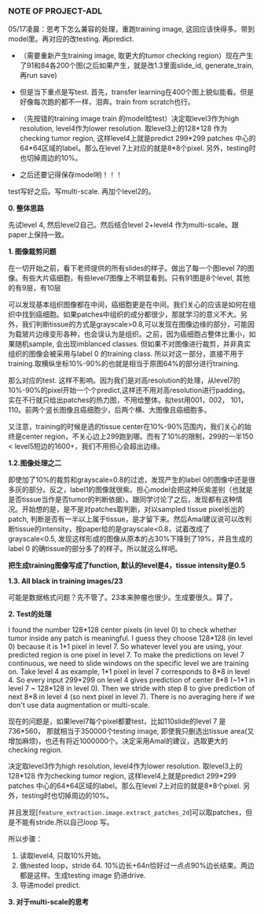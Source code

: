 ### NOTE OF PROJECT-ADL

05/17凌晨：思考下怎么兼容的处理，重跑training image, 这回应该快得多。带到model里。再对应的改testing. 再predict.



* （需要重新产生training image, 取更大的tumor checking region）现在产生了91和84各200个图(之后如果产生，就是改1.3里面slide_id, generate_train,再run save)

* 但是当下重点是写test. 首先，transfer learning在400个图上貌似能看。但是好像每次跑的都不一样，泪奔。train from scratch也行。

* （先按错的training image train 的model给test）决定取level3作为high resolution, level4作为lower resolution. 取level3上的128*128 作为checking tumor region, 这样level4上就是predict 299\*299 patches 中心的64\*64区域的label。那么在level 7上对应的就是8\*8个pixel. 另外，testing时也切掉周边的10%。
* 之后还要记得保存model哟！！！

test写好之后。写multi-scale. 再加个level2的。





**0. 整体思路**

先试level 4, 然后level2自己。然后结合level 2+level4 作为multi-scale。跟paper上保持一致。

**1. 图像裁剪问题**

在一切开始之前，看下老师提供的所有slides的样子。做出了每一个图level 7的图像。有些大片癌细胞，有些level7图像上不明显看到。只有91图是8个level, 其他的有9层，有10层

可以发现基本组织图像都在中间，癌细胞更是在中间。我们关心的应该是如何在组织中找到癌细胞。如果patches中组织的成分都很少，那就学习的意义不大。另外，我们判断tissue的方式是grayscale>0.8,可以发现在图像边缘的部分，可能因为载玻片边缘变形各种，也会误认为是组织。之前，因为癌细胞占整体比重小，如果随机sample, 会出现imblanced classes. 但如果不对图像进行裁剪，并非真实组织的图像会被采用与label 0 的training class. 所以对这一部分，直接不用于training.取横纵坐标10%-90%的也就是相当于原图64%的部分进行training.

那么对应的test. 这样不影响。因为我们是对高resolution的处理，从level7的10%-90%的pixel开始一个个predict,这样还不用对高resolution进行padding。实在不行就只给出patches的热力图，不用给整体。拟test用001，002， 101，110。前两个竖长图像且癌细胞少，后两个横、大图像且癌细胞多。

又注意，training的时候是选的tissue center在10%-90%范围内，我们关心的始终是center region，不关心边上299跑到哪。而有了10%的限制，299的一半150 < level5短边的1600+，我们不用担心会超出边缘。

**1.2.图像处理之二**

即使加了10%的裁剪和grayscale=0.8的过滤，发现产生的label 0的图像中还是很多灰的部分。反之，label1的图像就很紫。担心model会把这种灰紫差别（也就是是否tissue当作是否tumor的判断依据）。跟同学讨论了之后，发现都有这种情况。开始想的是，是不是对patches取判断，对以sampled tissue pixel长出的patch, 判断是否有一半以上属于tissue，是才留下来。然后Amal建议说可以改判断tissue的intensity，按paper给的是grayscale<0.8，试着改成了grayscale<0.5, 发现这样形成的图像从原本的占30%下降到了19%，并且生成的label 0 的确tissue的部分多了的样子。所以就这么样吧。

**把生成training图像写成了function, 默认的level是4，tissue intensity是0.5**

**1.3. All black in training images/23**

可能是数据格式问题？先不管了。23本来肿瘤也很少。生成要很久。算了。



**2. Test的处理**

I found the number 128\*128 center pixels (in level 0) to check whether tumor inside any patch is meaningful. I guess they choose 128\*128 (in level 0) because it is 1\*1 pixel in level 7. So whatever level you are using, your predicted region is one pixel in level 7. To make the predictions on level 7 continuous, we need to slide windows on the specific level we are training on. Take level 4 as example, 1\*1 pixel in level 7 corresponds to 8\*8 in level 4. So every input 299\*299 on level 4 gives prediction of center 8\*8 (~1\*1 in level 7 ~ 128\*128 in level 0). Then we stride with step 8 to give prediction of next 8\*8 in level 4 (so next pixel in level 7). There is no averaging here if we don't use data augmentation or multi-scale.

现在的问题是，如果level7每个pixel都要test，比如110slide的level 7 是736*560， 那就相当于350000个testing image, 即使我只删选出tissue area(又增加麻烦)，也还有将近1000000个。决定采用Amal的建议，选取更大的checking region.

决定取level3作为high resolution, level4作为lower resolution. 取level3上的128*128 作为checking tumor region, 这样level4上就是predict 299\*299 patches 中心的64\*64区域的label。那么在level 7上对应的就是8\*8个pixel. 另外，testing时也切掉周边的10%。

并且发现[`feature_extraction.image.extract_patches_2d`]可以取patches，但是不能有stride.所以自己loop 写。

所以步骤：

1. 读取level4, 只取10%开始。
2. 做nested loop，stride 64. 10%边长+64n恰好过一点点90%边长结束。两边都是这样。生成testing image 扔进drive.
3. 导进model predict.

**3. 对于multi-scale的思考**



